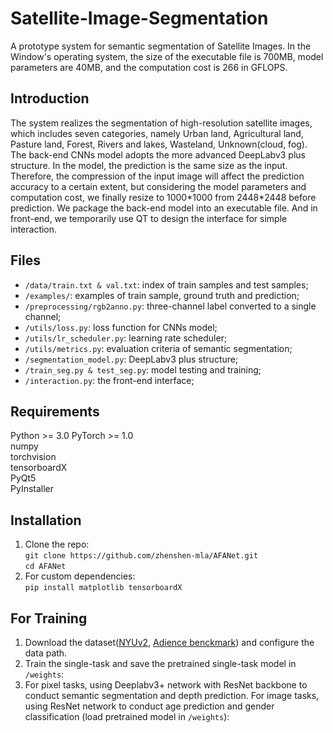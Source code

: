# Satellite-Image-Segmentation

  A prototype system for semantic segmentation of Satellite Images. In the Window's operating system, the size of the executable file is 700MB, model parameters are 40MB, and the computation cost is 266 in GFLOPS.
  
## Introduction
  The system realizes the segmentation of high-resolution satellite images, which includes seven categories, namely Urban land, Agricultural land, Pasture land, Forest, Rivers and lakes, Wasteland, Unknown(cloud, fog). The back-end CNNs model adopts the more advanced DeepLabv3 plus structure. In the model, the prediction is the same size as the input. Therefore, the compression of the input image will affect the prediction accuracy to a certain extent, but considering the model parameters and computation cost, we finally resize to 1000\*1000 from 2448\*2448 before prediction. We package the back-end model into an executable file. And in front-end, we temporarily use QT to design the interface for simple interaction.
  
## Files
  * `/data/train.txt & val.txt`: index of train samples and test samples;
  * `/examples/`: examples of train sample, ground truth and prediction;   
  * `/preprocessing/rgb2anno.py`: three-channel label converted to a single channel;   
  * `/utils/loss.py`: loss function for CNNs model;   
  * `/utils/lr_scheduler.py`: learning rate scheduler;
  * `/utils/metrics.py`: evaluation criteria of semantic segmentation;   
  * `/segmentation_model.py`: DeepLabv3 plus structure;
  * `/train_seg.py & test_seg.py`: model testing and training;
  * `/interaction.py`: the front-end interface;
  
## Requirements  

  Python >= 3.0 
  PyTorch >= 1.0  
  numpy  
  torchvision  
  tensorboardX  
  PyQt5  
  PyInstaller  
  

## Installation
  1. Clone the repo:   
    ```
    git clone https://github.com/zhenshen-mla/AFANet.git   
    ```   
    ```
    cd AFANet
    ```
  2. For custom dependencies:   
    ```
    pip install matplotlib tensorboardX   
    ```
## For Training   
  1. Download the dataset([NYUv2](https://cs.nyu.edu/~silberman/datasets/nyu_depth_v2.html), [Adience benckmark](https://talhassner.github.io/home/projects/Adience/Adience-data.html#frontalized)) and configure the data path.   
  2. Train the single-task and save the pretrained single-task model in `/weights`:   
  3. For pixel tasks, using Deeplabv3+ network with ResNet backbone to conduct semantic segmentation and depth prediction. For image tasks, using ResNet network to conduct age prediction and gender classification (load pretrained model in `/weights`):   
  
